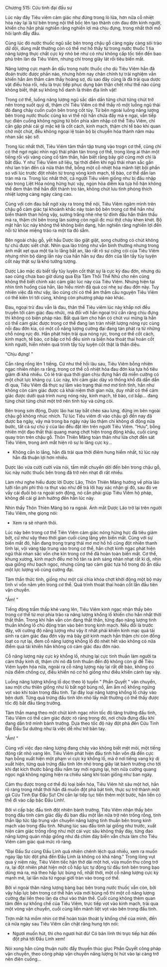 




Chương 515: Cửu tinh đại đấu sư


Lúc này đây Tiêu viêm cảm giác như đứng trong lò lửa, hơn nữa cỗ nhiệt hỏa này lại là từ bên trong nội thể bốc lên tạo thành cơn đau đớn kinh người, khiến cho hắn phải nghiến răng nghiến lợi mà chịu đựng, trong nhất thời mồ hôi lạnh đầy đầu.

Cùng lúc đó nước thuốc ngũ sắc bên trong chậu gỗ càng ngày càng sôi trào dữ dội, dùng mắt thường còn có thể mơ hồ thấy từ trong nước thuốc 1 tia năng lượng thực chất cực kỳ nhỏ bé như có như không cấp tốc tiến đến bao phủ trên làn da Tiêu Viêm, nhưng chỉ trong giây lát rồi tiêu biến mất.

Năng lượng cực mạnh ẩn dấu trong nước thuốc cho dù Tiêu Viêm hắn đã đoán trước được phần nào, nhưng hôm nay chân chính tự trải nghiệm vẫn khiến hắn âm thầm cảm thấy hoảng sợ, dù sao đây cũng là đã trải qua dược vật điều hòa rồi, nếu là trực tiếp phục dụng bản thân chết như thế nào cũng không biết, thật sự không hổ danh là thiên địa linh vật!

Trong cơ thể, luồng năng lượng ngũ sắc dần dần từng chút từng chút trở nên trong suốt quỷ dị, thậm chí Tiêu Viêm có thể thấy rõ một luồng ngũ thải đó đang chảy cuồn cuộn bên trong cốt tủy. Từ bên ngoài luồng năng lượng bên trong nước thuốc cũng ko vì thể nội hắn chứa đầy mà e ngại, vẫn tiếp tục điên cuồng không ngừng từ bốn phía xâm nhập cở thể Tiêu Viêm, chỉ cần gặp phải cái gì mặc kệ là cốt cách, kinh mạch, thậm chí tế bào khí quan chờ một chút, đều không ngoại lệ toàn bộ bị chuyển hóa thành năm màu nhan sắc sặc sỡ.

Trong lúc nhất thời, Tiêu Viêm tâm thần tập trung vào trogn cơ thể, cũng chỉ có thể ngơ ngác nhìn ngũ thải phân tán trong cơ thể, trong lòng ai thán một tiếng rồi vội vàng củng cố tâm thần, hắn biết rằng bây giờ cũng mới chỉ là bắt đầu. Y như Tiêu Viêm sở liệu, tại thời điểm khi ngũ thải nhan sắc gần như lan tràn đến cả nửa thân thể, bỗng một cỗ nhiệt hỏa mãnh liệt bội phần so với lúc trước đột nhiên từ trong vòng kinh mạch, tế bào, cơ thể dần lan tràn mà ra. Trong lúc nhất thời, cả người Tiêu viêm giống như bị đầu nhập vào trong Liệt Hỏa nóng hừng hực vậy, ngọn hỏa diễm kia tựa hồ hận không thể đem thân thể hắn đốt thành tro tàn, không chút lưu tình phóng thích nhiệt lượng càng ngày càng cao.

Cùng với cơn đau bất ngờ xảy ra trong thể nội, Tiêu Viêm ngâm mình trên chậu gỗ cảm giác tại khoảnh khắc này toàn bộ bên trong cơ thể hắn như biến thành than hồng vậy, sương trắng nhè nhẹ từ đỉnh đầu hắn thẩm thấu mà ra, thậm chí bên trong làn sương còn ngửi đc mùi thịt cháy khen khét. Bộ mặt hắn lúc này không thể không biến dạng, hắn nghiến răng nghiến lợi đến nỗi từ khóe miệng trào ra một tia đỏ sẫm.

Bên ngoài chậu gỗ, yết hầu Dược lão giật giật, song chưởng có chút không tự chủ được siết chặt. Nhìn qua lão trông như vẫn bình thường nhưng trong ánh mắt xẹt qua một tia lo lắng bất an, lão rất rõ sự cứng cỏi của Tiêu Viêm nhưng nhìn bộ dáng lần này của hắn hẳn sự đau đớn của lần tẩy tủy luyện cốt này thật sự là khó tưởng tượng.

Dược Lão mặc dù biết tẩy tủy luyện cốt thật sự là cực kỳ đau đớn, nhưng dù sao cũng chưa bao giờ dùng qua Địa Tâm Thối Thể Nhũ cho nên cũng không thể biết chính xác cảm giác lúc này của Tiêu Viêm. Nhưng hiện tại nhìn tình huống của hắn, lão hiểu mình đã quá coi nhẹ sự đau đớn này. Tuy nhiên việc đã như vậy, lão cũng chỉ có thể âm thầm cầu nguyện Tiêu Viêm có thể kiên trì tới cùng, không còn phương pháp nào khác.

Đau, ngoại trừ đau vẫn là đau, thân thể Tiêu viêm lúc này khắp nơi đều truyền tới cảm giác đau nhức, mà đối với hắn ngoại trừ cắn răng chịu đựng thì không có biện pháp nào. Bất quá làm cho hắn có chút vui mừng là hắn có thể cảm giác được trong cơ thể đang lan tràn nhiệt lượng nóng rực cùng nỗi đau đớn kia, có một cỗ năng lượng cường đại đang tán phát ra từ những chỗ nóng rực đó. Hắn phát hiện trải qua nóng rực, trong cơ thể cốt cách, kinh mạch, tế bào, cơ bắp cơ hồ đều sinh ra biến hóa thoát thai hoán cốt kinh người, hiển nhiên quá trình tẩy tủy luyện cốt thật là thần diệu.

"Chịu đựng! "

Cắn răng rống lên 1 tiếng. Cứ như thế hồi lâu sau, Tiêu Viêm bỗng nhiên ngạc nhiên nhận ra rằng, trong cơ thể cỗ nhiệt hỏa đau đớn kia tựa hồ tiêu giảm đi khá nhiều. Có lẽ trải qua thời gian chịu đựng hắn đã miễn cưỡng có một chút lực kháng cự. Lúc này, khi cảm giác dày vò thống khổ đã dần dần đi qua, Tiêu Viêm đã thực sự lâm vào trạng thái mơ mơ tỉnh tỉnh, hắn như không còn cảm giác được cả khái niệm thời gian nữa, duy nhất có thể cảm giác được dưới quá trình nung nóng này, kinh mạch, tế bào, cơ bắp... đang từng chút từng chút một trở nên tinh túy và cứng cỏi.

Bên trong sơn động, Dược lão hai tay bắt chéo sau lưng, đứng im bên ngoài chậu gỗ không nhúc nhích. Từ lúc Tiêu viêm đi vào chậu gỗ đến nay đã được ba ngày, vậy mà trong ba ngày này lão thậm chí không di động nửa bước, tất cả sự chú ý của lão đều đặt lên trên người Tiêu Viêm. "Hưu", bỗng nhiên một đạo thất thải quang mang chợt hiện trong động khẩu, cuối cùng quay tròn trên chậu gỗ. Thôn Thiên Mãng toàn thân như lửa chợt đến sát Tiêu Viêm, trong ánh mắt hiện rõ sự lo lắng cực kỳ...

- Không cần lo lắng, hắn đã trải qua thời điêm hung hiểm nhất, từ lúc này hẳn đã thuận lợi hơn nhiều.

Dược lão vừa cười cười vừa nói, tầm mắt chuyển dời đến bên trong chậu gỗ, lúc này nước thuốc bên trong đã trở nên nhạt đi rất nhiều.

Làm như nghe hiểu được lời Dược Lão, Thôn Thiên Mãng hướng về phía lão lưỡi rắn phì phì thò ra thụt vào như để trả lời hay xác nhận gì đó, sau đó ve vẩy cái đuôi bò ra ngoài sơn động, nó cần phải giúp Tiêu Viêm hộ pháp, không để cái gì ảnh hưởng đến hắn lúc này.

Nhìn thấy Thôn Thiên Mãng bò ra ngoài. Ánh mắt Dược Lão trở lại trên người Tiêu Viêm, nhẹ giọng nói:

- Xem ra sẽ nhanh thôi.

Lúc này bên trong cơ thể Tiên Viêm cảm giác nóng hừng hực đã tiêu giảm bớt, cứ như vậy theo thời gian cuối cùng lặng yên biến mất. Cùng với sự biến mất đó, hắn đang trong trạng thái mơ mơ hồ hồ cũng đột nhiên thanh tỉnh lại, vội vàng tập trung vào trong cơ thể, hắn chợt kinh ngạc phát hiện ngũ thải nhan sắc vốn che kín trong cơ thể đã hoàn toàn biến mất. Cơ thể, khung xương, kinh mạch đều mơ hồ tản ra ánh sáng nhàn nhạt rất kì dị, nhìn qua giống như bạch ngọc, nhưng cũng tạo cảm giác tựa hồ trong đó ẩn dấu một lực lượng vô cùng cường đại.

Tâm thần thức tỉnh, giống như một cái chìa khóa chợt khởi động một bộ máy tinh vi vốn nằm yên trong cơ thể. Quá trình thoát thai hoán cốt lần đầu tiên vận chuyển.

"Ầm! "

Tiếng động trầm thấp khẽ vang lên, Tiêu Viêm kinh ngạc nhận thấy bên trong cơ thể từ mọi phía trào ra năng lượng khổng lồ khiến cho hắn nhất thời thất thần. Trong khi hắn vẫn còn đang thất thần, từng đạo năng lượng tinh thuần khổng lồ chủ động tràn vào bên trong kinh mạch. Nếu đổi là trước đây, với cường độ năng lượng như vậy ít nhất phải khiến kinh mạc quá tải sinh ra cảm giác đau đớn vậy mà bây giờ kinh mạch hắn thậm chí còn đồng loạt co rụt lại, đem cỗ năng lượng khổng lồ đó nhét hết vào không có nửa điểm quá tải khiến hắn không có cảm giác đau đớn nào.

Cỗ năng lượng này cực kỳ khổng lồ, nhưng lại cực tinh thuần làm người ta cảm thấy kinh dị, thậm chí nó đã tinh thuần đến độ không còn gì để Tiêu Viêm luyện hóa nữa, ngoài ra cỗ năng lượng này lại rất dễ bảo, không có nửa điểm chống cự, điều khiển nó cơ hồ giống như điều khiển cánh tay vậy.

Luồng năng lượng khổng lồ dọc theo lộ tuyến " Phần Quyết " vận chuyển, sau một chu thiên giống như lũ bất ngờ bùng nổ, ầm ầm nổ không ngừng vọt vào khi toàn trong đấu tinh. Tại đây loại năng lượng khổng lồ chảy vào bên dưới. Từng quả trứng đấu tinh lớn nhỏ lấy mắt thường có thể thấy được tốc độ bắt đầu tăng trưởng.

Tâm thần mang theo một chút kinh ngạc nhìn tốc độ tăng trưởng đấu tinh, Tiêu Viêm có thể cảm giác được rõ ràng trong đó, nơi chứa đựng đấu khí đang dần trở mình bành trướng. Dựa theo tốc độ này đột phá đến Cửu Tinh Đại Đấu Sư dường như là việc dễ như trở bàn tay.

"Ầm! "

Cùng với việc đạo năng lượng đang chảy vào không biết mệt mỏi, một tiếng động rất nhỏ vang lên. Tiêu Viêm phát hiện đấu tinh hắn vốn đã đến cực hạn bỗng xuất hiện một phạm vi cực kỳ khổng lồ, mà ở nơi tiếng vang kỳ dị xuất hiện, từng quả trứng đấu tinh lớn nhỏ trong giây lát bành trướng cho tới khi đạt kích thước bằng đầu nắm tay mới ngưng lại, hơn nữa cường quang ngọc ngà không ngừng hiện ra chiếu sáng khí toàn giống như ban ngày.

Cảm thụ được trong cơ thể đủ loại biến hóa, Tiêu Viêm hít sâu một hơi, hắn rõ ràng trong nhất thời hắn đã muốn đột phá bát tinh, thực sự trở thành một gã Cửu Tinh Đại Đấu Sư! Chỉ cần lại tiếp tục tiến thêm một bước, hắn liền có thể đi vào cấp bậc Đấu Linh!.

Bởi vì cấp bậc đấu tinh đột nhiên bành trướng. Tiêu Viêm nhận thấy bên trong đấu tinh cảm giác đầy đủ ban đầu một lần nữa trở nên trống rỗng, tinh thần lập tức tập trung vận chuyển năng lượng tinh thuần bên trong kinh mạch vào trong đấu tinh. Nhưng lúc sau đấu tinh lại giống như trước, xuất hiện cảm giác trống rỗng như một cái vực sâu không thấy đáy, từng đạo năng lượng quán nhập giống như đá chìm đáy biển vẫn chưa làm cho Tiêu Viêm cảm giác quá mức rõ ràng.

"Đại Đấu Sư cùng Đấu Linh quả nhiên chênh lệch quá nhiều, xem ra muốn ngay lập tức đột phá đến Đấu Linh là không có khả năng." Trong lòng vụt qua ý niệm này, Tiêu Viêm tiếc hận thở dài một hơi, vừa muốn thu công trở ra, lại đột nhiên phát hiện một cỗ hấp lực tự động từ đấu tinh bên trong bạo dũng mà ra, mà theo hấp lực bùng nổ, nhất thời, một cỗ năng lượng cực kỳ mạnh mẽ, lại lần nữa từ ngoại giới tràn vào trong cơ thể.

Bởi vì ngoài thân năng lượng bàng bạc bên trong nước thuốc vẫn còn, bởi vậy hấp lực bên trong cơ thể hắn vừa mới bùng nổ thì một cỗ năng lượng cường đại liền theo làn da chui vào thân thể. Cuối cùng không thèm quan tâm đến sự khống chế của Tiêu Viêm, trực tiếp vọt vào kinh mạch, trải qua một vòng vận chuyển, cuối cùng liền mãnh liệt vọt vào bên trong đấu tinh.

Trợn mắt há mồm nhìn cơ thể hoàn toàn thoát ly khống chế của mình, đến cả nửa ngày sau Tiêu Viêm cắn chặt răng hung tợn nói:

- Ngươi muốn hút, thì cho ngươi hút đủ! Có bản lĩnh thì trực tiếp hút đến đột phá tới Đấu Linh xem!

Nói xong hắn cũng thuận nước đẩy thuyền thúc giục Phần Quyết công pháp vận chuyển, theo công pháp vận chuyển năng lượng bị hút vào lại càng trở nên điên cuồng…




